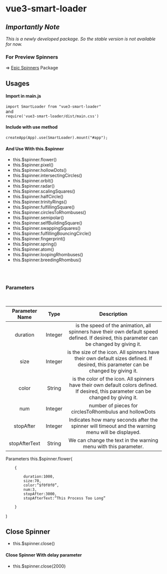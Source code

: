 # vue3-smart-loader


## ***Importantly Note***
*This is a newly developed package. So the stable version is not available for now.*
### For Preview Spinners
=> [Epic Spinners](https://epic-spinners.epicmax.co/) Package
## **Usages**

#### Import in main.js
`import SmartLoader from "vue3-smart-loader"`
<br/> and <br/>
`require('vue3-smart-loader/dist/main.css')`
#### Include with use method
`createApp(App).use(SmartLoader).mount("#app");`</br>

#### And Use With this.$spinner

* this.$spinner.flower()
* this.$spinner.pixel()
* this.$spinner.hollowDots()
* this.$spinner.intersectingCircles()
* this.$spinner.orbit()
* this.$spinner.radar()
* this.$spinner.scalingSquares()
* this.$spinner.halfCircle()
* this.$spinner.trinityRings()
* this.$spinner.fulfillingSquare()
* this.$spinner.circlesToRhombuses()
* this.$spinner.semipolar()
* this.$spinner.selfBuildingSquare()
* this.$spinner.swappingSquares()
* this.$spinner.fulfillingBouncingCircle()
* this.$spinner.fingerprint()
* this.$spinner.spring()
* this.$spinner.atom()
* this.$spinner.loopingRhombuses()
* this.$spinner.breedingRhombus()

</br>
</br>

### **Parameters**
</br>

| Parameter Name |   Type  |                                                                Description                                                                |
|:--------------:|:-------:|:-----------------------------------------------------------------------------------------------------------------------------------------:|
|    duration    | Integer | is the speed of the animation, all spinners have their own default speed defined. If desired, this parameter can be changed by giving it. |
|      size      | Integer |    is the size of the icon. All spinners have their own default sizes defined. If desired, this parameter can be changed by giving it.    |
|      color     |  String |   is the color of the icon. All spinners have their own default colors defined. If desired, this parameter can be changed by giving it.   |
|       num      | Integer |                                          number of pieces for circlesToRhombulus and hollowDots                                           |
|    stopAfter   | Integer |                     Indicates how many seconds after the spinner will timeout and the warning menu will be displayed.                     |
|  stopAfterText |  String |                                      We can change the text in the warning menu with this parameter.                                      |
 
Parameters
this.$spinner.flower(

        {

            duration:1000, 
            size:70, 
            color:”$f0f0f0”, 
            num:3, 
            stopAfter:3000, 
            stopAfterText:”This Process Too Long”

        }

)
## Close Spinner
* this.$spinner.close() 
#### Close Spinner With delay parameter
* this.$spinner.close(2000)